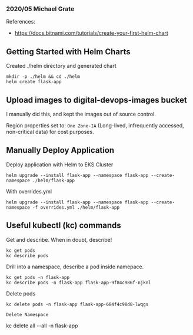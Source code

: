 ### 2020/05 Michael Grate

References:
- https://docs.bitnami.com/tutorials/create-your-first-helm-chart

## Getting Started with Helm Charts
Created ./helm directory and generated chart
```
mkdir -p ./helm && cd ./helm
helm create flask-app
```

## Upload images to digital-devops-images bucket
I manually did this, and kept the images out of source control. 

Region properties set to: `One Zone-IA` (Long-lived, infrequently accessed, non-critical data) for cost purposes.

## Manually Deploy Application

Deploy application with Helm to EKS Cluster
```
helm upgrade --install flask-app --namespace flask-app --create-namespace ./helm/flask-app
```

With overrides.yml
```
helm upgrade --install flask-app --namespace flask-app --create-namespace -f overrides.yml ./helm/flask-app
```


## Useful kubectl (kc) commands
Get and describe. When in doubt, describe!
```
kc get pods
kc describe pods
```

Drill into a namespace, describe a pod inside namepace.
```
kc get pods -n flask-app
kc describe pods -n flask-app flask-app-9f84c986f-njknl
```

Delete pods
```
kc delete pods -n flask-app flask-app-684f4c98d8-lwqgs

Delete Namespace
```
kc delete all --all -n flask-app
```
